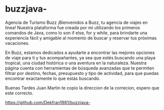 # buzzjava-
Agencia de Turismo Buzz
¡Bienvenidos a Buzz, tu agencia de viajes en línea! Nuestra plataforma fue creada por mí utilizando los primeros comandos de Java, como lo son if else, for y while, para brindarte una experiencia fácil y amigable al momento de buscar y reservar tus próximas vacaciones.

En Buzz, estamos dedicados a ayudarte a encontrar las mejores opciones de viaje para ti y tus acompañantes, ya sea que estés buscando una playa tropical, una ciudad histórica o una aventura en la naturaleza. Nuestra página cuenta con herramientas de búsqueda avanzadas que te permiten filtrar por destino, fechas, presupuesto y tipo de actividad, para que puedas encontrar exactamente lo que estás buscando.

Buenas Tardes Juan Martin te copio la direccion de la correcion, espero que este correcto. 

https://github.com/Dekfran1981/buzzjava-




